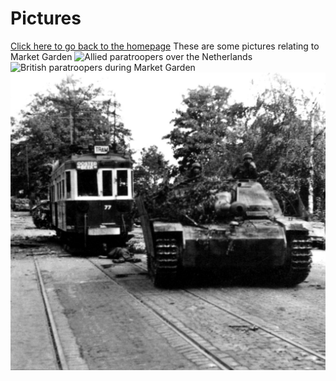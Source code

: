 <!DOCTYPE html>
<html>
  <head>
    <h1>Pictures</h1>
  <a href="/README.md">Click here to go back to the homepage</a>
  </head>
  <body>These are some pictures relating to Market Garden</body>
    <img src="https://upload.wikimedia.org/wikipedia/commons/thumb/9/9a/Waves_of_paratroops_land_in_Holland.jpg/450px-Waves_of_paratroops_land_in_Holland.jpg" alt="Allied paratroopers over the Netherlands"/>
    <img src="https://www.history.com/.image/t_share/MTY2OTYzNjc4ODQ1OTM2NzU4/operation-market-garden-gettyimages-592912400.jpg" alt="British paratroopers during Market Garden"/>
    <img src="tank.jpg" alt="German tank during Market Garden"/>
  </body>
</html>
